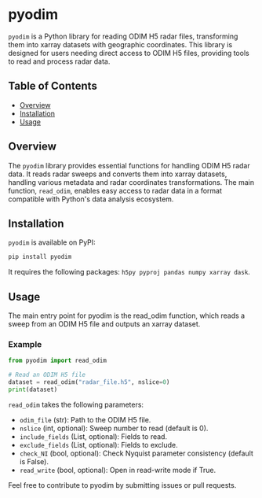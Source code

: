 # pyodim

`pyodim` is a Python library for reading ODIM H5 radar files, transforming them into xarray datasets with geographic coordinates. This library is designed for users needing direct access to ODIM H5 files, providing tools to read and process radar data.

## Table of Contents
- [Overview](#overview)
- [Installation](#installation)
- [Usage](#usage)

## Overview
The `pyodim` library provides essential functions for handling ODIM H5 radar data. It reads radar sweeps and converts them into xarray datasets, handling various metadata and radar coordinates transformations. The main function, `read_odim`, enables easy access to radar data in a format compatible with Python's data analysis ecosystem.

## Installation

`pyodim` is available on PyPI:
```bash
pip install pyodim
```

It requires the following packages: `h5py pyproj pandas numpy xarray dask`.

## Usage

The main entry point for pyodim is the read_odim function, which reads a sweep from an ODIM H5 file and outputs an xarray dataset.

### Example

```python
from pyodim import read_odim

# Read an ODIM H5 file
dataset = read_odim("radar_file.h5", nslice=0)
print(dataset)
```

`read_odim` takes the following parameters:
- `odim_file` (str): Path to the ODIM H5 file.
- `nslice` (int, optional): Sweep number to read (default is 0).
- `include_fields` (List, optional): Fields to read.
- `exclude_fields` (List, optional): Fields to exclude.
- `check_NI` (bool, optional): Check Nyquist parameter consistency (default is False).
- `read_write` (bool, optional): Open in read-write mode if True.

Feel free to contribute to pyodim by submitting issues or pull requests.